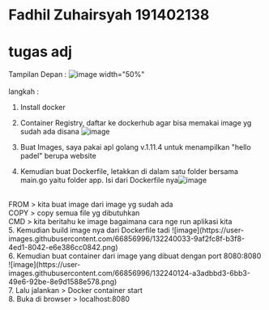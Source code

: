 # Fadhil Zuhairsyah 191402138
# tugas adj
Tampilan Depan :
![image  width="50%"](https://user-images.githubusercontent.com/66856996/131910375-caf2bc2c-0b25-4078-b7c5-43d2343d6fc1.png) 
<br>
<br>
langkah :
<br>
1. Install docker
2. Container Registry, daftar ke dockerhub agar bisa memakai image yg sudah ada disana ![image](https://user-images.githubusercontent.com/66856996/132238996-24805853-65f8-47bc-98fe-0172b217c262.png)

3. Buat Images, saya pakai apl golang v.1.11.4 untuk menampilkan "hello padel" berupa website
4. Kemudian buat Dockerfile, letakkan di dalam satu folder bersama main.go yaitu folder app. Isi dari Dockerfile nya![image](https://user-images.githubusercontent.com/66856996/132239270-5a50d98a-df3d-43b4-9630-6ad38fc49c63.png)
<br>
FROM > kita buat image dari image yg sudah ada
<br>
COPY > copy semua file yg dibutuhkan
<br>
CMD > kita beritahu ke image bagaimana cara nge run aplikasi kita
<br>
5. Kemudian build image nya dari Dockerfile tadi  ![image](https://user-images.githubusercontent.com/66856996/132240033-9af2fc8f-b3f8-4ed1-8042-e6e386cc0842.png)
<br>
6. Kemudian buat container dari image yang dibuat dengan port 8080:8080  ![image](https://user-images.githubusercontent.com/66856996/132240124-a3adbbd3-6bb3-49e6-92be-8e9d1588e578.png)
<br>
7. Lalu jalankan > Docker container start
<br>
8. Buka di browser > localhost:8080
